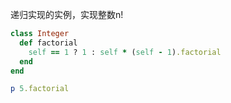 递归实现的实例，实现整数n!
```ruby
class Integer
  def factorial
    self == 1 ? 1 : self * (self - 1).factorial
  end
end

p 5.factorial
```
